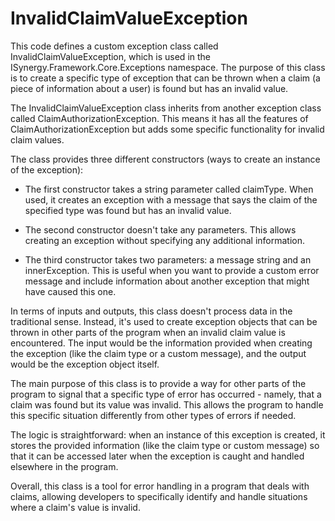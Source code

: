 # InvalidClaimValueException

This code defines a custom exception class called InvalidClaimValueException, which is used in the ISynergy.Framework.Core.Exceptions namespace. The purpose of this class is to create a specific type of exception that can be thrown when a claim (a piece of information about a user) is found but has an invalid value.

The InvalidClaimValueException class inherits from another exception class called ClaimAuthorizationException. This means it has all the features of ClaimAuthorizationException but adds some specific functionality for invalid claim values.

The class provides three different constructors (ways to create an instance of the exception):

- The first constructor takes a string parameter called claimType. When used, it creates an exception with a message that says the claim of the specified type was found but has an invalid value.

- The second constructor doesn't take any parameters. This allows creating an exception without specifying any additional information.

- The third constructor takes two parameters: a message string and an innerException. This is useful when you want to provide a custom error message and include information about another exception that might have caused this one.

In terms of inputs and outputs, this class doesn't process data in the traditional sense. Instead, it's used to create exception objects that can be thrown in other parts of the program when an invalid claim value is encountered. The input would be the information provided when creating the exception (like the claim type or a custom message), and the output would be the exception object itself.

The main purpose of this class is to provide a way for other parts of the program to signal that a specific type of error has occurred - namely, that a claim was found but its value was invalid. This allows the program to handle this specific situation differently from other types of errors if needed.

The logic is straightforward: when an instance of this exception is created, it stores the provided information (like the claim type or custom message) so that it can be accessed later when the exception is caught and handled elsewhere in the program.

Overall, this class is a tool for error handling in a program that deals with claims, allowing developers to specifically identify and handle situations where a claim's value is invalid.